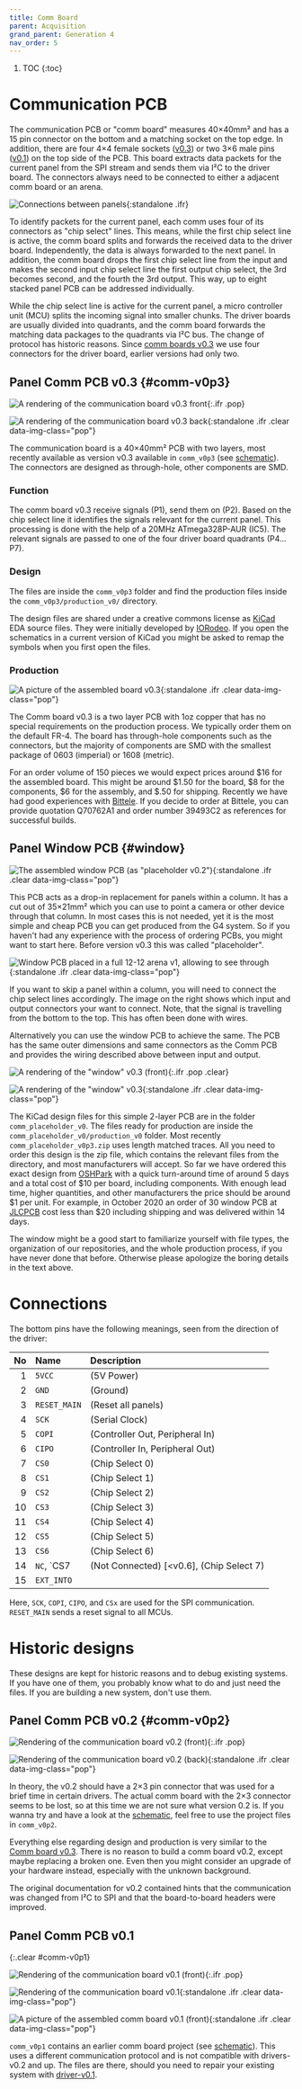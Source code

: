 ```yaml
---
title: Comm Board
parent: Acquisition
grand_parent: Generation 4
nav_order: 5
---
```


1. TOC
{:toc}

# Communication PCB

The communication PCB or "comm board" measures 40×40mm² and has a 15 pin connector on the bottom and a matching socket on the top edge. In addition, there are four 4×4 female sockets ([v0.3](#comm-v0p3)) or two 3×6 male pins ([v0.1](#comm-v0p1)) on the top side of the PCB. This board extracts data packets for the current panel from the SPI stream and sends them via I²C to the driver board. The connectors always need to be connected to either a adjacent comm board or an arena.

![Connections between panels](assets/comm_connections.jpg){:standalone .ifr}

To identify packets for the current panel, each comm uses four of its connectors as "chip select" lines. This means, while the first chip select line is active, the comm board splits and forwards the received data to the driver board. Independently, the data is always forwarded to the next panel. In addition, the comm board drops the first chip select line from the input and makes the second input chip select line the first output chip select, the 3rd becomes second, and the fourth the 3rd output. This way, up to eight stacked panel PCB can be addressed individually.

While the chip select line is active for the current panel, a micro controller unit (MCU) splits the incoming signal into smaller chunks. The driver boards are usually divided into quadrants, and the comm board forwards the matching data packages to the quadrants via I²C bus. The change of protocol has historic reasons. Since [comm boards v0.3](#comm-v0p3) we use four connectors for the driver board, earlier versions had only two.

## Panel Comm PCB v0.3 {#comm-v0p3}

![A rendering of the communication board v0.3 front](assets/comm_v0p3_front.png){:.ifr .pop}

![A rendering of the communication board v0.3 back](assets/comm_v0p3_back.png){:standalone .ifr .clear data-img-class="pop"}

The communication board is a 40×40mm² PCB with two layers, most recently available as version v0.3 available in `comm_v0p3` (see [schematic](assets/comm_v0p3_schematic.pdf)). The connectors are designed as through-hole, other components are SMD.

### Function

The comm board v0.3 receive signals (P1), send them on (P2). Based on the chip select line it identifies the signals relevant for the current panel. This processing is done with the help of a 20MHz ATmega328P-AUR (IC5). The relevant signals are passed to one of the four driver board quadrants (P4…P7).

### Design

The files are inside the `comm_v0p3` folder and find the production files inside the `comm_v0p3/production_v0/` directory.

The design files are shared under a creative commons license as [KiCad](https://kicad-pcb.org/) EDA source files. They were initially developed by [IORodeo](https://iorodeo.com). If you open the schematics in a current version of KiCad you might be asked to remap the symbols when you first open the files.

### Production

![A picture of the assembled board v0.3](assets/comm_v0p3_front_photo.jpg){:standalone .ifr .clear data-img-class="pop"}

The Comm board v0.3 is a two layer PCB with 1oz copper that has no special requirements on the production process. We typically order them on the default FR-4. The board has through-hole components such as the connectors, but the majority of components are SMD with the smallest package of 0603 (imperial) or 1608 (metric).

For an order volume of 150 pieces we would expect prices around $16 for the assembled board. This might be around $1.50 for the board, $8 for the components, $6 for the assembly, and $.50 for shipping. Recently we have had good experiences with [Bittele](https://www.7pcb.com/). If you decide to order at Bittele, you can provide quotation Q70762A1 and order number 39493C2 as references for successful builds.

## Panel Window PCB {#window}

![The assembled window PCB (as "placeholder v0.2")](assets/comm_placeholder_bottom_photo.jpg){:standalone .ifr .clear data-img-class="pop"}

This PCB acts as a drop-in replacement for panels within a column. It has a cut out of 35×21mm² which you can use to point a camera or other device through that column. In most cases this is not needed, yet it is the most simple and cheap PCB you can get produced from the G4 system. So if you haven't had any experience with the process of ordering PCBs, you might want to start here. Before version v0.3 this was called "placeholder".

![Window PCB placed in a full 12-12 arena v1, allowing to see through](assets/comm_placeholder_arena_photo.jpg){:standalone .ifr .clear data-img-class="pop"}

If you want to skip a panel within a column, you will need to connect the chip select lines accordingly. The image on the right shows which input and output connectors your want to connect. Note, that the signal is travelling from the bottom to the top. This has often been done with wires.

Alternatively you can use the window PCB to achieve the same. The PCB has the same outer dimensions and same connectors as the Comm PCB and provides the wiring described above between input and output.

![A rendering of the "window" v0.3 (front)](assets/comm_placeholder_v0_front.png){:.ifr .pop .clear}

![A rendering of the "window" v0.3](assets/comm_placeholder_v0_back.png){:standalone .ifr .clear data-img-class="pop"}

The KiCad design files for this simple 2-layer PCB are in the folder `comm_placeholder_v0`. The files ready for production are inside the `comm_placeholder_v0/production_v0` folder. Most recently `comm_placeholder_v0p3.zip` uses length matched traces. All you need to order this design is the zip file, which contains the relevant files from the directory, and most manufacturers will accept. So far we have ordered this exact design from [OSHPark](https://oshpark.com/) with a quick turn-around time of around 5 days and a total cost of $10 per board, including components. With enough lead time, higher quantities, and other manufacturers the price should be around $1 per unit. For example, in October 2020 an order of 30 window PCB at [JLCPCB](https://jlcpcb.com/) cost less than $20 including shipping and was delivered within 14 days.

The window might be a good start to familiarize yourself with file types, the organization of our repositories, and the whole production process, if you have never done that before. Otherwise please apologize the boring details in the text above.

# Connections

The bottom pins have the following meanings, seen from the direction of the driver:

| No | Name           | Description  |
| --:|:---------------|:-------------|
|  1 | `5VCC`         | (5V Power) |
|  2 | `GND`          | (Ground) |
|  3 | `RESET_MAIN`   | (Reset all panels) |
|  4 | `SCK`          | (Serial Clock) |
|  5 | `COPI`         | (Controller Out, Peripheral In) |
|  6 | `CIPO`         | (Controller In, Peripheral Out) |
|  7 | `CS0`          | (Chip Select 0) |
|  8 | `CS1`          | (Chip Select 1) |
|  9 | `CS2`          | (Chip Select 2) |
| 10 | `CS3`          | (Chip Select 3) |
| 11 | `CS4`          | (Chip Select 4) |
| 12 | `CS5`          | (Chip Select 5) |
| 13 | `CS6`          | (Chip Select 6) |
| 14 | `NC`, `CS7     | (Not Connected) [<v0.6], (Chip Select 7) |
| 15 | `EXT_INTO`     |  |

Here, `SCK`, `COPI`, `CIPO`, and `CSx` are used for the SPI communication. `RESET_MAIN` sends a reset signal to all MCUs.

# Historic designs

These designs are kept for historic reasons and to debug existing systems. If you have one of them, you probably know what to do and just need the files. If you are building a new system, don't use them.

## Panel Comm PCB v0.2 {#comm-v0p2}

![Rendering of the communication board v0.2 (front)](assets/comm_v0p2_front.png){:.ifr .pop}

![Rendering of the communication board v0.2 (back)](assets/comm_v0p2_back.png){:standalone .ifr .clear data-img-class="pop"}

In theory, the v0.2 should have a 2×3 pin connector that was used for a brief time in certain drivers. The actual comm board with the 2×3 connector seems to be lost, so at this time we are not sure what version 0.2 is. If you wanna try and have a look at the [schematic](assets/comm_v0p2_schematic.pdf), feel free to use the project files in `comm_v0p2`.

Everything else regarding design and production is very similar to the [Comm board v0.3](#comm-v0p3). There is no reason to build a comm board v0.2, except maybe replacing a broken one. Even then you might consider an upgrade of your hardware instead, especially with the unknown background.

The original documentation for v0.2 contained hints that the communication was changed from I²C to SPI and that the board-to-board headers were improved.

## Panel Comm PCB v0.1
{:.clear #comm-v0p1}

![Rendering of the communication board v0.1 (front)](assets/comm_v0p1_front.png){:.ifr .pop}

![Rendering of the communication board v0.1](assets/comm_v0p1_back.png){:standalone .ifr .clear data-img-class="pop"}

![A picture of the assembled comm board v0.1 (front)](assets/comm_v0p2_front_photo.jpg){:standalone .ifr .clear data-img-class="pop"}

`comm_v0p1` contains an earlier comm board project (see [schematic](assets/comm_v0p1_schematic.pdf)). This uses a different communication protocol and is not compatible with drivers-v0.2 and up. The files are there, should you need to repair your existing system with [driver-v0.1]({{site.baseurl}}/Generation%204/Panel/docs/driver.html#driver-v0p1).
